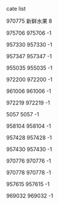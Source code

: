 cate list

970775 新鲜水果 8

975706 975706 -1

957330 957330 -1

957347 957347 -1

955035 955035 -1

972200 972200 -1

961006 961006 -1

972219 972219 -1

5057 5057 -1

958104 958104 -1

957428 957428 -1

957430 957430 -1

970776 970776 -1

970778 970778 -1

957615 957615 -1

969032 969032 -1

